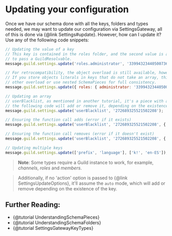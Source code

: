# Updating your configuration

Once we have our schema done with all the keys, folders and types needed, we may want to update our configuration via SettingsGateway, all of this is done via {@link Settings#update}. However, how can I update it? Use any of the following code snippets:

```javascript
// Updating the value of a key
// This key is contained in the roles folder, and the second value is a role id, we also need
// to pass a GuildResolvable.
message.guild.settings.update('roles.administrator', '339943234405007361', message.guild);

// For retrocompatibility, the object overload is still available, however, this is much slower.
// If you store objects literals in keys that do not take an array, this may break, prefer the
// other overload or use nested SchemaPieces for full consistency.
message.guild.settings.update({ roles: { administrator: '339943234405007361' } }, message.guild);

// Updating an array
// userBlacklist, as mentioned in another tutorial, it's a piece with an array of users. Using
// the following code will add or remove it, depending on the existence of the key in the configuration.
message.guild.settings.update('userBlacklist', '272689325521502208');

// Ensuring the function call adds (error if it exists)
message.guild.settings.update('userBlacklist', '272689325521502208', { action: 'add' });

// Ensuring the function call removes (error if it doesn't exist)
message.guild.settings.update('userBlacklist', '272689325521502208', { action: 'remove' });

// Updating multiple keys
message.guild.settings.update(['prefix', 'language'], ['k!', 'en-ES']);
```

> **Note**: Some types require a Guild instance to work, for example, *channels*, *roles* and *members*.

> Additionally, if no 'action' option is passed to {@link SettingsUpdateOptions}, it'll assume the `auto` mode, which will add or remove depending on the existence of the key.

## Further Reading:

- {@tutorial UnderstandingSchemaPieces}
- {@tutorial UnderstandingSchemaFolders}
- {@tutorial SettingsGatewayKeyTypes}
